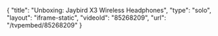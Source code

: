 {
    "title": "Unboxing: Jaybird X3 Wireless Headphones",
    "type": "solo",
    "layout": "iframe-static",
    "videoId": "85268209",
    "url": "\/tvpembed\/85268209"
}